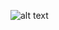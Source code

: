![alt text](http://wikiclipart.com/wp-content/uploads/2016/11/Under-construction-clipart-2.jpeg "Logo Title Text 1")
